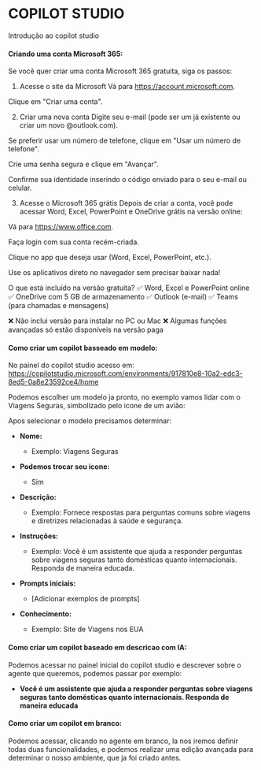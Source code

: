 # COPILOT STUDIO
Introdução ao copilot studio

#### Criando uma conta Microsoft 365:
Se você quer criar uma conta Microsoft 365 gratuita, siga os passos:

1. Acesse o site da Microsoft
Vá para https://account.microsoft.com.

Clique em "Criar uma conta".

2. Criar uma nova conta
Digite seu e-mail (pode ser um já existente ou criar um novo @outlook.com).

Se preferir usar um número de telefone, clique em "Usar um número de telefone".

Crie uma senha segura e clique em "Avançar".

Confirme sua identidade inserindo o código enviado para o seu e-mail ou celular.

3. Acesse o Microsoft 365 grátis
Depois de criar a conta, você pode acessar Word, Excel, PowerPoint e OneDrive grátis na versão online:

Vá para https://www.office.com.

Faça login com sua conta recém-criada.

Clique no app que deseja usar (Word, Excel, PowerPoint, etc.).

Use os aplicativos direto no navegador sem precisar baixar nada!

O que está incluído na versão gratuita?
✅ Word, Excel e PowerPoint online
✅ OneDrive com 5 GB de armazenamento
✅ Outlook (e-mail)
✅ Teams (para chamadas e mensagens)

❌ Não inclui versão para instalar no PC ou Mac
❌ Algumas funções avançadas só estão disponíveis na versão paga

#### Como criar um copilot basseado em modelo:

No painel do copilot studio
acesso em: https://copilotstudio.microsoft.com/environments/917810e8-10a2-edc3-8ed5-0a8e23592ce4/home

Podemos escolher um modelo ja pronto, no exemplo vamos lidar com o Viagens Seguras, simbolizado pelo icone de um avião:

Apos selecionar o modelo precisamos determinar:

- **Nome:**  
  - Exemplo: Viagens Seguras  

- **Podemos trocar seu ícone:**  
  - Sim  

- **Descrição:**  
  - Exemplo: Fornece respostas para perguntas comuns sobre viagens e diretrizes relacionadas à saúde e segurança.  

- **Instruções:**  
  - Exemplo: Você é um assistente que ajuda a responder perguntas sobre viagens seguras tanto domésticas quanto internacionais. Responda de maneira educada.  

- **Prompts iniciais:**  
  - [Adicionar exemplos de prompts]  

- **Conhecimento:**  
  - Exemplo: Site de Viagens nos EUA

#### Como criar um copilot baseado em descricao com IA:

Podemos acessar no painel inicial do copilot studio e descrever sobre o agente que queremos, podemos passar por exemplo:
- **Você é um assistente que ajuda a responder perguntas sobre viagens seguras tanto domésticas quanto internacionais. Responda de maneira educada**

#### Como criar um copilot em branco:
Podemos acessar, clicando no agente em branco, la nos iremos definir todas duas funcionalidades, e podemos realizar uma edição avançada para determinar o nosso ambiente, que ja foi criado antes.

